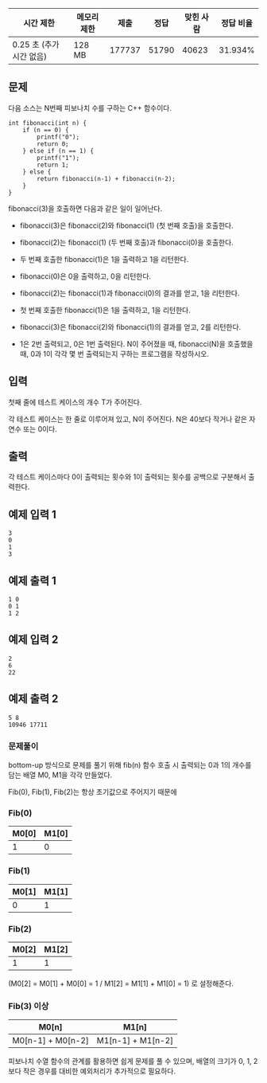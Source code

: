 | 시간 제한 | 메모리 제한 | 제출 | 정답 | 맞힌 사람 | 정답 비율 |
| --- | --- | --- | --- | --- | --- |
| 0.25 초 (추가 시간 없음) | 128 MB | 177737 | 51790 | 40623 | 31.934% |

## 문제

다음 소스는 N번째 피보나치 수를 구하는 C++ 함수이다.

```
int fibonacci(int n) {
    if (n == 0) {
        printf("0");
        return 0;
    } else if (n == 1) {
        printf("1");
        return 1;
    } else {
        return fibonacci(n‐1) + fibonacci(n‐2);
    }
}
```

fibonacci(3)을 호출하면 다음과 같은 일이 일어난다.

- fibonacci(3)은 fibonacci(2)와 fibonacci(1) (첫 번째 호출)을 호출한다.

- fibonacci(2)는 fibonacci(1) (두 번째 호출)과 fibonacci(0)을 호출한다.

- 두 번째 호출한 fibonacci(1)은 1을 출력하고 1을 리턴한다.

- fibonacci(0)은 0을 출력하고, 0을 리턴한다.

- fibonacci(2)는 fibonacci(1)과 fibonacci(0)의 결과를 얻고, 1을 리턴한다.

- 첫 번째 호출한 fibonacci(1)은 1을 출력하고, 1을 리턴한다.

- fibonacci(3)은 fibonacci(2)와 fibonacci(1)의 결과를 얻고, 2를 리턴한다.

- 1은 2번 출력되고, 0은 1번 출력된다. N이 주어졌을 때, fibonacci(N)을 호출했을 때, 0과 1이 각각 몇 번 출력되는지 구하는 프로그램을 작성하시오.

## 입력

첫째 줄에 테스트 케이스의 개수 T가 주어진다.

각 테스트 케이스는 한 줄로 이루어져 있고, N이 주어진다. N은 40보다 작거나 같은 자연수 또는 0이다.

## 출력

각 테스트 케이스마다 0이 출력되는 횟수와 1이 출력되는 횟수를 공백으로 구분해서 출력한다.

## 예제 입력 1

```
3
0
1
3
```

## 예제 출력 1

```
1 0
0 1
1 2
```

## 예제 입력 2

```
2
6
22
```

## 예제 출력 2

```
5 8
10946 17711
```

### 문제풀이
bottom-up 방식으로 문제를 풀기 위해 fib(n) 함수 호출 시 출력되는 0과 1의 개수를 담는 배열 M0, M1을 각각 만들었다.

Fib(0), Fib(1), Fib(2)는 항상 초기값으로 주어지기 때문에 

### Fib(0)
| M0[0] | M1[0] |
| --- | --- |
| 1 | 0 |

### Fib(1)
| M0[1] | M1[1] |
| --- | --- |
| 0 | 1 |

### Fib(2)
| M0[2] | M1[2] |
| --- | --- |
| 1 | 1 |

(M0[2] = M0[1] + M0[0] = 1 / M1[2] = M1[1] + M1[0] = 1) 로 설정해준다.

### Fib(3) 이상
| M0[n] | M1[n] |
| --- | --- |
| M0[n-1] + M0[n-2] | M1[n-1] + M1[n-2] | 

피보나치 수열 함수의 관계를 활용하면 쉽게 문제를 풀 수 있으며, 배열의 크기가 0, 1, 2 보다 작은 경우를 대비한 예외처리가 추가적으로 필요하다. 

